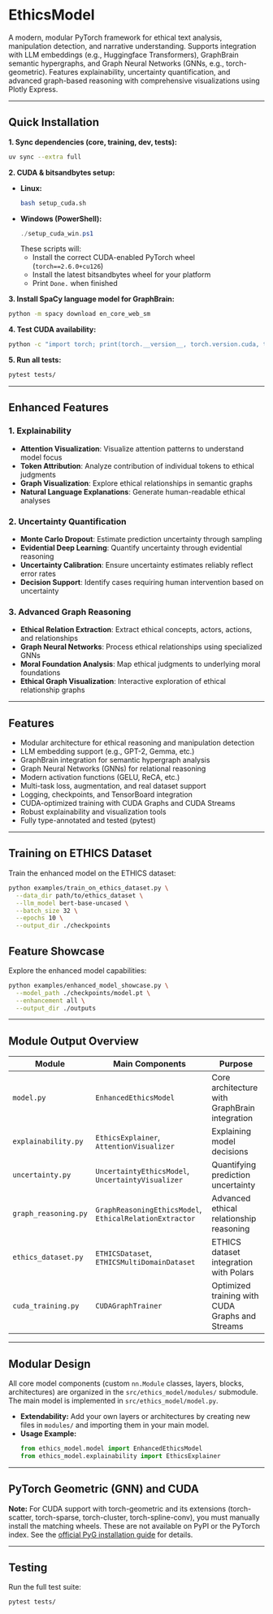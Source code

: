 # EthicsModel

A modern, modular PyTorch framework for ethical text analysis, manipulation detection, and narrative understanding. Supports integration with LLM embeddings (e.g., Huggingface Transformers), GraphBrain semantic hypergraphs, and Graph Neural Networks (GNNs, e.g., torch-geometric). Features explainability, uncertainty quantification, and advanced graph-based reasoning with comprehensive visualizations using Plotly Express.

---

## Quick Installation

**1. Sync dependencies (core, training, dev, tests):**
```bash
uv sync --extra full
```

**2. CUDA & bitsandbytes setup:**
- **Linux:**
  ```bash
  bash setup_cuda.sh
  ```
- **Windows (PowerShell):**
  ```powershell
  ./setup_cuda_win.ps1
  ```
  These scripts will:
  - Install the correct CUDA-enabled PyTorch wheel (`torch==2.6.0+cu126`)
  - Install the latest bitsandbytes wheel for your platform
  - Print `Done.` when finished

**3. Install SpaCy language model for GraphBrain:**
```bash
python -m spacy download en_core_web_sm
```

**4. Test CUDA availability:**
```bash
python -c "import torch; print(torch.__version__, torch.version.cuda, torch.cuda.is_available())"
```

**5. Run all tests:**
```bash
pytest tests/
```

---

## Enhanced Features

### 1. Explainability
- **Attention Visualization**: Visualize attention patterns to understand model focus
- **Token Attribution**: Analyze contribution of individual tokens to ethical judgments
- **Graph Visualization**: Explore ethical relationships in semantic graphs
- **Natural Language Explanations**: Generate human-readable ethical analyses

### 2. Uncertainty Quantification
- **Monte Carlo Dropout**: Estimate prediction uncertainty through sampling
- **Evidential Deep Learning**: Quantify uncertainty through evidential reasoning
- **Uncertainty Calibration**: Ensure uncertainty estimates reliably reflect error rates
- **Decision Support**: Identify cases requiring human intervention based on uncertainty

### 3. Advanced Graph Reasoning
- **Ethical Relation Extraction**: Extract ethical concepts, actors, actions, and relationships
- **Graph Neural Networks**: Process ethical relationships using specialized GNNs
- **Moral Foundation Analysis**: Map ethical judgments to underlying moral foundations
- **Ethical Graph Visualization**: Interactive exploration of ethical relationship graphs

---

## Features
- Modular architecture for ethical reasoning and manipulation detection
- LLM embedding support (e.g., GPT-2, Gemma, etc.)
- GraphBrain integration for semantic hypergraph analysis
- Graph Neural Networks (GNNs) for relational reasoning
- Modern activation functions (GELU, ReCA, etc.)
- Multi-task loss, augmentation, and real dataset support
- Logging, checkpoints, and TensorBoard integration
- CUDA-optimized training with CUDA Graphs and CUDA Streams
- Robust explainability and visualization tools
- Fully type-annotated and tested (pytest)

---

## Training on ETHICS Dataset

Train the enhanced model on the ETHICS dataset:

```bash
python examples/train_on_ethics_dataset.py \
  --data_dir path/to/ethics_dataset \
  --llm_model bert-base-uncased \
  --batch_size 32 \
  --epochs 10 \
  --output_dir ./checkpoints
```

## Feature Showcase

Explore the enhanced model capabilities:

```bash
python examples/enhanced_model_showcase.py \
  --model_path ./checkpoints/model.pt \
  --enhancement all \
  --output_dir ./outputs
```

---

## Module Output Overview

| Module | Main Components | Purpose |
|--------|----------------|---------|
| `model.py` | `EnhancedEthicsModel` | Core architecture with GraphBrain integration |
| `explainability.py` | `EthicsExplainer`, `AttentionVisualizer` | Explaining model decisions |
| `uncertainty.py` | `UncertaintyEthicsModel`, `UncertaintyVisualizer` | Quantifying prediction uncertainty |
| `graph_reasoning.py` | `GraphReasoningEthicsModel`, `EthicalRelationExtractor` | Advanced ethical relationship reasoning |
| `ethics_dataset.py` | `ETHICSDataset`, `ETHICSMultiDomainDataset` | ETHICS dataset integration with Polars |
| `cuda_training.py` | `CUDAGraphTrainer` | Optimized training with CUDA Graphs and Streams |

---

## Modular Design

All core model components (custom `nn.Module` classes, layers, blocks, architectures) are organized in the `src/ethics_model/modules/` submodule. The main model is implemented in `src/ethics_model/model.py`.

- **Extendability:** Add your own layers or architectures by creating new files in `modules/` and importing them in your main model.
- **Usage Example:**
  ```python
  from ethics_model.model import EnhancedEthicsModel
  from ethics_model.explainability import EthicsExplainer
  ```

---

## PyTorch Geometric (GNN) and CUDA

**Note:**
For CUDA support with torch-geometric and its extensions (torch-scatter, torch-sparse, torch-cluster, torch-spline-conv), you must manually install the matching wheels. These are not available on PyPI or the PyTorch index. See the [official PyG installation guide](https://pytorch-geometric.readthedocs.io/en/latest/install/installation.html) for details.

---

## Testing

Run the full test suite:

```bash
pytest tests/
```